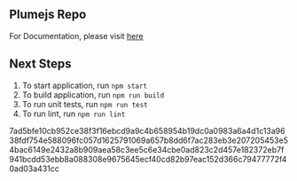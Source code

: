 
## Plumejs Repo
For Documentation, please visit [here](https://github.com/KiranMantha/plumejs/wiki)

## Next Steps
1. To start application, run `npm start`
2. To build application, run `npm run build`
3. To run unit tests, run `npm run test`
4. To run lint, run `npm run lint`


7ad5bfe10cb952ce38f3f16ebcd9a9c4b658954b19dc0a0983a6a4d1c13a9638fdf754e588096fc057d1625791069a657b8dd6f7ac283eb3e207205453e54bac6149e2432a8b909aea58c3ee5c6e34cbe0ad823c2d457e182372eb7f941bcdd53ebb8a088308e9675645ecf40cd82b97eac152d366c79477772f40ad03a431cc